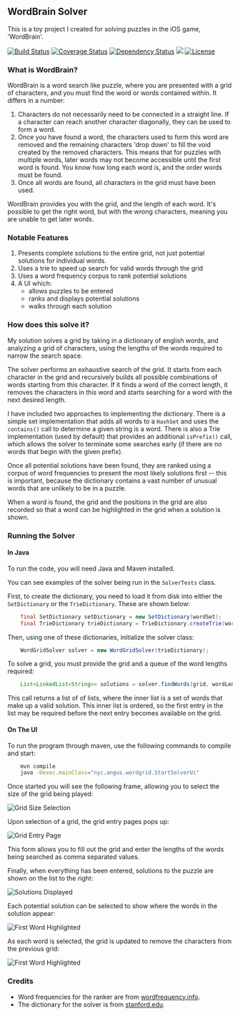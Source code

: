 ## WordBrain Solver ##

This is a toy project I created for solving puzzles in the iOS game, 'WordBrain'.

[![Build Status](https://travis-ci.org/stefanos1316/wordbrain-solver.svg?branch=master)](https://travis-ci.org/stefanos1316/wordbrain-solver)
[![Coverage Status](https://coveralls.io/repos/stefanos1316/wordbrain-solver/badge.svg?branch=master)](https://coveralls.io/r/stefanos1316/wordbrain-solver?branch=master)
[![Dependency Status](https://www.versioneye.com/user/projects/55553cb3774ff21599000167/badge.svg?style=flat)](https://www.versioneye.com/user/projects/55553cb3774ff21599000167)
![](https://reposs.herokuapp.com/?path=stefanos1316/wordbrain-solver)
[![License](http://img.shields.io/:license-mit-blue.svg)](http://gus.mit-license.org/)


### What is WordBrain? ###
WordBrain is a word search like puzzle, where you are presented with a grid of characters, and you must find the word or words contained within. It differs in a number:

1. Characters do not necessarily need to be connected in a straight line. If a character can reach another character diagonally, they can be used to form a word.
2. Once you have found a word, the characters used to form this word are removed and the remaining characters 'drop down' to fill the void created by the removed characters. This means that for puzzles with multiple words, later words may not become accessible until the first word is found. You know how long each word is, and the order words must be found.
3. Once all words are found, all characters in the grid must have been used.
 
WordBrain provides you with the grid, and the length of each word. It's possible to get the right word, but with the wrong characters, meaning you are unable to get later words.

### Notable Features ###

1. Presents complete solutions to the entire grid, not just potential solutions for individual words.
2. Uses a trie to speed up search for valid words through the grid
3. Uses a word frequency corpus to rank potential solutions
4. A UI which:
	- allows puzzles to be entered
	- ranks and displays potential solutions
	- walks through each solution

### How does this solve it? ###

My solution solves a grid by taking in a dictionary of english words, and analyzing a grid of characters, using the lengths of the words required to narrow the search space.
 
The solver performs an exhaustive search of the grid. It starts from each character in the grid and recursively builds all possible combinations of words starting from this character. If it finds a word of the correct length, it removes the characters in this word and starts searching for a word with the next desired length.

I have included two approaches to implementing the dictionary. There is a simple set implementation that adds all words to a `HashSet` and uses the `contains()` call to determine a given string is a word. There is also a Trie implementation (used by default) that provides an additional `isPrefix()` call, which allows the solver to terminate some searches early (if there are no words that begin with the given prefix).  

Once all potential solutions have been found, they are ranked using a corpus of word frequencies to present the most likely solutions first -- this is important, because the dictionary contains a vast number of unusual words that are unlikely to be in a puzzle.

When a word is found, the grid and the positions in the grid are also recorded so that a word can be highlighted in the grid when a solution is shown.

### Running the Solver ###

#### In Java ####

To run the code, you will need Java and Maven installed.

You can see examples of the solver being run in the `SolverTests` class.

First, to create the dictionary, you need to load it from disk into either the `SetDictionary` or the `TrieDictionary`. These are shown below:

```java
	final SetDictionary setDictionary = new SetDictionary(wordSet);
	final TrieDictionary trieDictionary = TrieDictionary.createTrie(wordSet);
```
Then, using one of these dictionaries, initialize the solver class:
```java
	WordGridSolver solver = new WordGridSolver(trieDictionary);
```	
To solve a grid, you must provide the grid and a queue of the word lengths required:
```java
	List<LinkedList<String>> solutions = solver.findWords(grid, wordLengths);
```
This call returns a list of of lists, where the inner list is a set of words that make up a valid solution. This inner list is ordered, so the first entry in the list may be required before the next entry becomes available on the grid. 

#### On The UI ####

To run the program through maven, use the following commands to compile and start:
```bash
	mvn compile 
	java -Dexec.mainClass="nyc.angus.wordgrid.StartSolverUi"
```
Once started you will see the following frame, allowing you to select the size of the grid being played:

![Grid Size Selection](examples/grid-size.png)

Upon selection of a grid, the grid entry pages pops up:

![Grid Entry Page](examples/empty-grid.png)

This form allows you to fill out the grid and enter the lengths of the words being searched as comma separated values.

Finally, when everything has been entered, solutions to the puzzle are shown on the list to the right:

![Solutions Displayed](examples/grid-with-solution.png)

Each potential solution can be selected to show where the words in the solution appear:

![First Word Highlighted](examples/solution-word-1.png)

As each word is selected, the grid is updated to remove the characters from the previous grid:

![First Word Highlighted](examples/solution-word-2.png)


### Credits ###

- Word frequencies for the ranker are from [wordfrequency.info](http://www.wordfrequency.info/top5000.asp).
- The dictionary for the solver is from [stanford.edu](http://web.stanford.edu/class/cs106l/assignments/dictionary.txt).
   
